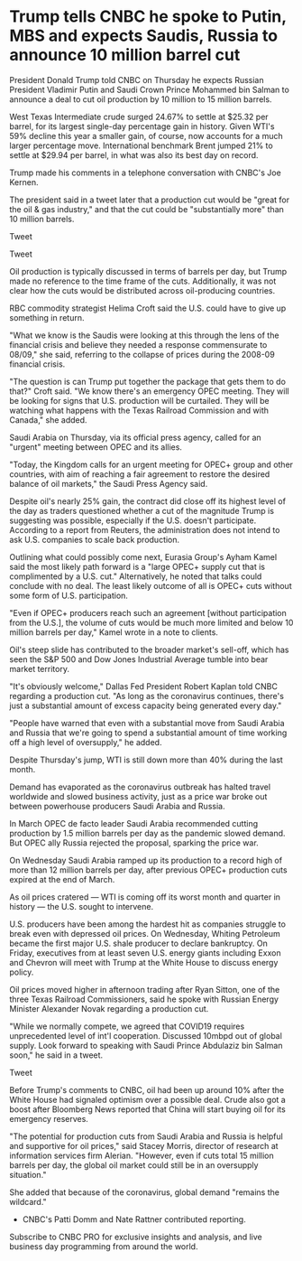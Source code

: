 Trump tells CNBC he spoke to Putin, MBS and expects Saudis, Russia to announce 10 million barrel cut
====================================================================================================

President Donald Trump told CNBC on Thursday he expects Russian President Vladimir Putin and Saudi Crown Prince Mohammed bin Salman to announce a deal to cut oil production by 10 million to 15 million barrels.

West Texas Intermediate crude surged 24.67% to settle at $25.32 per barrel, for its largest single-day percentage gain in history. Given WTI's 59% decline this year a smaller gain, of course, now accounts for a much larger percentage move. International benchmark Brent jumped 21% to settle at $29.94 per barrel, in what was also its best day on record.

Trump made his comments in a telephone conversation with CNBC's Joe Kernen.

The president said in a tweet later that a production cut would be "great for the oil & gas industry," and that the cut could be "substantially more" than 10 million barrels.

Tweet

Tweet

Oil production is typically discussed in terms of barrels per day, but Trump made no reference to the time frame of the cuts. Additionally, it was not clear how the cuts would be distributed across oil-producing countries.

RBC commodity strategist Helima Croft said the U.S. could have to give up something in return.

"What we know is the Saudis were looking at this through the lens of the financial crisis and believe they needed a response commensurate to 08/09," she said, referring to the collapse of prices during the 2008-09 financial crisis.

"The question is can Trump put together the package that gets them to do that?" Croft said. "We know there's an emergency OPEC meeting. They will be looking for signs that U.S. production will be curtailed. They will be watching what happens with the Texas Railroad Commission and with Canada," she added.

Saudi Arabia on Thursday, via its official press agency, called for an "urgent" meeting between OPEC and its allies.  

"Today, the Kingdom calls for an urgent meeting for OPEC+ group and other countries, with aim of reaching a fair agreement to restore the desired balance of oil markets," the Saudi Press Agency said.

Despite oil's nearly 25% gain, the contract did close off its highest level of the day as traders questioned whether a cut of the magnitude Trump is suggesting was possible, especially if the U.S. doesn't participate. According to a report from Reuters, the administration does not intend to ask U.S. companies to scale back production.

Outlining what could possibly come next, Eurasia Group's Ayham Kamel said the most likely path forward is a "large OPEC+ supply cut that is complimented by a U.S. cut." Alternatively, he noted that talks could conclude with no deal. The least likely outcome of all is OPEC+ cuts without some form of U.S. participation. 

"Even if OPEC+ producers reach such an agreement [without participation from the U.S.], the volume of cuts would be much more limited and below 10 million barrels per day," Kamel wrote in a note to clients.

Oil's steep slide has contributed to the broader market's sell-off, which has seen the S&P 500 and Dow Jones Industrial Average tumble into bear market territory.

"It's obviously welcome," Dallas Fed President Robert Kaplan told CNBC regarding a production cut. "As long as the coronavirus continues, there's just a substantial amount of excess capacity being generated every day."

"People have warned that even with a substantial move from Saudi Arabia and Russia that we're going to spend a substantial amount of time working off a high level of oversupply," he added.

Despite Thursday's jump, WTI is still down more than 40% during the last month.

Demand has evaporated as the coronavirus outbreak has halted travel worldwide and slowed business activity, just as a price war broke out between powerhouse producers Saudi Arabia and Russia.

In March OPEC de facto leader Saudi Arabia recommended cutting production by 1.5 million barrels per day as the pandemic slowed demand. But OPEC ally Russia rejected the proposal, sparking the price war.

On Wednesday Saudi Arabia ramped up its production to a record high of more than 12 million barrels per day, after previous OPEC+ production cuts expired at the end of March.

As oil prices cratered — WTI is coming off its worst month and quarter in history — the U.S. sought to intervene.

U.S. producers have been among the hardest hit as companies struggle to break even with depressed oil prices. On Wednesday, Whiting Petroleum became the first major U.S. shale producer to declare bankruptcy. On Friday, executives from at least seven U.S. energy giants including Exxon and Chevron will meet with Trump at the White House to discuss energy policy.

Oil prices moved higher in afternoon trading after Ryan Sitton, one of the three Texas Railroad Commissioners, said he spoke with Russian Energy Minister Alexander Novak regarding a production cut.

"While we normally compete, we agreed that COVID19 requires unprecedented level of int'l cooperation. Discussed 10mbpd out of global supply. Look forward to speaking with Saudi Prince Abdulaziz bin Salman soon," he said in a tweet.

Tweet

Before Trump's comments to CNBC, oil had been up around 10% after the White House had signaled optimism over a possible deal. Crude also got a boost after Bloomberg News reported that China will start buying oil for its emergency reserves.

"The potential for production cuts from Saudi Arabia and Russia is helpful and supportive for oil prices," said Stacey Morris, director of research at information services firm Alerian. "However, even if cuts total 15 million barrels per day, the global oil market could still be in an oversupply situation."

She added that because of the coronavirus, global demand "remains the wildcard."

- CNBC's Patti Domm and Nate Rattner contributed reporting.

Subscribe to CNBC PRO for exclusive insights and analysis, and live business day programming from around the world.